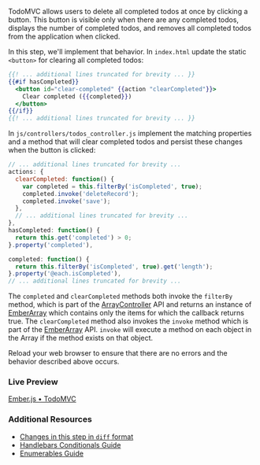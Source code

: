 TodoMVC allows users to delete all completed todos at once by clicking a button. This button is visible only when there are any completed todos, displays the number of completed todos, and removes all completed todos from the application when clicked.

In this step, we'll implement that behavior. In `index.html` update the static `<button>` for clearing all completed todos:

```handlebars
{{! ... additional lines truncated for brevity ... }}
{{#if hasCompleted}}
  <button id="clear-completed" {{action "clearCompleted"}}>
    Clear completed ({{completed}})
  </button>
{{/if}}
{{! ... additional lines truncated for brevity ... }}
```

In `js/controllers/todos_controller.js` implement the matching properties and a method that will clear completed todos and persist these changes when the button is clicked:

```javascript
// ... additional lines truncated for brevity ...
actions: {
  clearCompleted: function() {
    var completed = this.filterBy('isCompleted', true);
    completed.invoke('deleteRecord');
    completed.invoke('save');
  },
  // ... additional lines truncated for brevity ...
},
hasCompleted: function() {
  return this.get('completed') > 0;
}.property('completed'),

completed: function() {
  return this.filterBy('isCompleted', true).get('length');
}.property('@each.isCompleted'),
// ... additional lines truncated for brevity ...
```

The `completed` and `clearCompleted` methods both invoke the `filterBy` method, which is part of the [ArrayController](http://emberjs.com/api/classes/Ember.ArrayController.html#method_filterProperty) API and returns an instance of [EmberArray](http://emberjs.com/api/classes/Ember.Array.html) which contains only the items for which the callback returns true.  The `clearCompleted` method also invokes the `invoke` method which is part of the [EmberArray](http://emberjs.com/api/classes/Ember.Array.html#method_invoke) API.  `invoke` will execute a method on each object in the Array if the method exists on that object.

Reload your web browser to ensure that there are no errors and the behavior described above occurs.

### Live Preview
<a class="jsbin-embed" href="http://jsbin.com/yoxije/1/embed?output">Ember.js • TodoMVC</a><script src="http://static.jsbin.com/js/embed.js"></script>

### Additional Resources

  * [Changes in this step in `diff` format](https://github.com/emberjs/quickstart-code-sample/commit/1da450a8d693f083873a086d0d21e031ee3c129e)
  * [Handlebars Conditionals Guide](../../templates/conditionals)
  * [Enumerables Guide](../../enumerables/)

